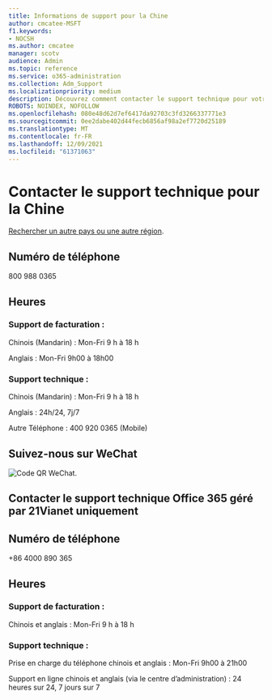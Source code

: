 ```yaml
---
title: Informations de support pour la Chine
author: cmcatee-MSFT
f1.keywords:
- NOCSH
ms.author: cmcatee
manager: scotv
audience: Admin
ms.topic: reference
ms.service: o365-administration
ms.collection: Adm_Support
ms.localizationpriority: medium
description: Découvrez comment contacter le support technique pour votre pays ou région.
ROBOTS: NOINDEX, NOFOLLOW
ms.openlocfilehash: 080e48d62d7ef6417da92703c3fd3266337771e3
ms.sourcegitcommit: 0ee2dabe402d44fecb6856af98a2ef7720d25189
ms.translationtype: MT
ms.contentlocale: fr-FR
ms.lasthandoff: 12/09/2021
ms.locfileid: "61371063"
---
```

# <a name="contact-support-for-china"></a>Contacter le support technique pour la Chine

[Rechercher un autre pays ou une autre région](../get-help-support.md).

## <a name="phone-number"></a>Numéro de téléphone
800 988 0365

## <a name="hours"></a>Heures
### <a name="billing-support"></a>Support de facturation :

Chinois (Mandarin) : Mon-Fri 9 h à 18 h

Anglais : Mon-Fri 9h00 à 18h00

### <a name="technical-support"></a>Support technique :

Chinois (Mandarin) : Mon-Fri 9 h à 18 h

Anglais : 24h/24, 7j/7

Autre Téléphone : 400 920 0365 (Mobile)

## <a name="follow-us-on-wechat"></a>Suivez-nous sur WeChat
![Code QR WeChat.](../../media/4d8fe09c-1a11-4cd8-be4c-75add8dccddd.jpg)

## <a name="contact-support-for-office-365-operated-by-21vianet-only"></a>Contacter le support technique Office 365 géré par 21Vianet uniquement
## <a name="phone-number"></a>Numéro de téléphone
+86 4000 890 365

## <a name="hours"></a>Heures
### <a name="billing-support"></a>Support de facturation :

Chinois et anglais : Mon-Fri 9 h à 18 h

### <a name="technical-support"></a>Support technique :

Prise en charge du téléphone chinois et anglais : Mon-Fri 9h00 à 21h00

Support en ligne chinois et anglais (via le centre d’administration) : 24 heures sur 24, 7 jours sur 7
